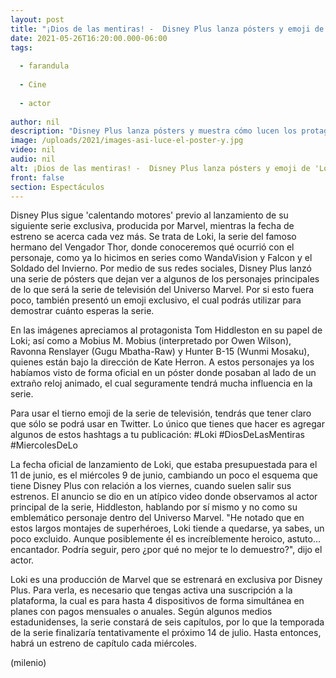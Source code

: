 ```yaml
---
layout: post
title: "¡Dios de las mentiras! -  Disney Plus lanza pósters y emoji de 'Loki', su nueva serie"
date: 2021-05-26T16:20:00.000-06:00
tags:
  
  - farandula
  
  - Cine
  
  - actor
  
author: nil
description: "Disney Plus lanza pósters y muestra cómo lucen los protagonistas de 'Loki', su nueva serie exclusiva producida por Marvel Studios como parte de la fase 4 del Universo. "
image: /uploads/2021/images-asi-luce-el-poster-y.jpg
video: nil
audio: nil
alt: ¡Dios de las mentiras! -  Disney Plus lanza pósters y emoji de 'Loki', su nueva serie
front: false
section: Espectáculos
---
```


Disney Plus sigue 'calentando motores' previo al lanzamiento de su siguiente serie exclusiva, producida por Marvel, mientras la fecha de estreno se acerca cada vez más. Se trata de Loki, la serie del famoso hermano del Vengador Thor, donde conoceremos qué ocurrió con el personaje, como ya lo hicimos en series como WandaVision y Falcon y el Soldado del Invierno. Por medio de sus redes sociales, Disney Plus lanzó una serie de pósters que dejan ver a algunos de los personajes principales de lo que será la serie de televisión del Universo Marvel. Por si esto fuera poco, también presentó un emoji exclusivo, el cual podrás utilizar para demostrar cuánto esperas la serie. 

En las imágenes apreciamos al protagonista Tom Hiddleston en su papel de Loki; así como a  Mobius M. Mobius (interpretado por Owen Wilson), Ravonna Renslayer (Gugu Mbatha-Raw) y Hunter B-15 (Wunmi Mosaku), quienes están bajo la dirección de Kate Herron. A estos personajes ya los habíamos visto de forma oficial en un póster donde posaban al lado de un extraño reloj animado, el cual seguramente tendrá mucha influencia en la serie. 

Para usar el tierno emoji de la serie de televisión, tendrás que tener claro que sólo se podrá usar en Twitter. Lo único que tienes que hacer es agregar algunos de estos hashtags a tu publicación: #Loki #DiosDeLasMentiras #MiercolesDeLo 

La fecha oficial de lanzamiento de Loki, que estaba presupuestada para el 11 de junio, es el miércoles 9 de junio, cambiando un poco el esquema que tiene Disney Plus con relación a los viernes, cuando suelen salir sus estrenos. 
El anuncio se dio en un atípico video donde observamos al actor principal de la serie, Hiddleston, hablando por sí mismo y no como su emblemático personaje dentro del Universo Marvel. 
"He notado que en estos largos montajes de superhéroes, Loki tiende a quedarse, ya sabes, un poco excluido. Aunque posiblemente él es increíblemente heroico, astuto... encantador. Podría seguir, pero ¿por qué no mejor te lo demuestro?", dijo el actor. 

Loki es una producción de Marvel que se estrenará en exclusiva por Disney Plus. Para verla, es necesario que tengas activa una suscripción a la plataforma, la cual es para hasta 4 dispositivos de forma simultánea en planes con pagos mensuales o anuales. Según algunos medios estadunidenses, la serie constará de seis capítulos, por lo que la temporada de la serie finalizaría tentativamente el próximo 14 de julio. Hasta entonces, habrá un estreno de capítulo cada miércoles. 

(milenio)